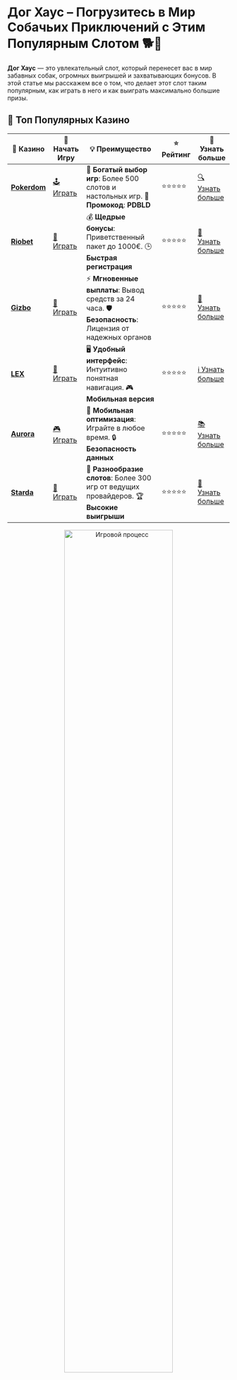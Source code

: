 # **Дог Хаус** – Погрузитесь в Мир Собачьих Приключений с Этим Популярным Слотом 🐕🎰

**Дог Хаус** — это увлекательный слот, который перенесет вас в мир забавных собак, огромных выигрышей и захватывающих бонусов. В этой статье мы расскажем все о том, что делает этот слот таким популярным, как играть в него и как выиграть максимально большие призы.

## 🌟 Топ Популярных Казино

| 🎲 **Казино** | 🔗 **Начать Игру** | 💡 **Преимущество** | ⭐ **Рейтинг** | 🔗 **Узнать больше** |
|--------------|---------------------|---------------------|----------------|----------------------|
| [**Pokerdom**](https://brandplay.link/4k77v2yx) | [🕹️ Играть](https://brandplay.link/4k77v2yx) | 🎉 **Богатый выбор игр**: Более 500 слотов и настольных игр. 🎁 **Промокод**: **PDBLD** | ⭐⭐⭐⭐⭐ | [🔍 Узнать больше](https://brandplay.link/4k77v2yx) |
| [**Riobet**](https://brandplay.link/7xBLTPyj) | [🎰 Играть](https://brandplay.link/7xBLTPyj) | 💰 **Щедрые бонусы**: Приветственный пакет до 1000€. 🕒 **Быстрая регистрация** | ⭐⭐⭐⭐⭐ | [📖 Узнать больше](https://brandplay.link/7xBLTPyj) |
| [**Gizbo**](https://brandplay.link/bprXw4YV) | [🎲 Играть](https://brandplay.link/bprXw4YV) | ⚡ **Мгновенные выплаты**: Вывод средств за 24 часа. 🛡️ **Безопасность**: Лицензия от надежных органов | ⭐⭐⭐⭐⭐ | [📝 Узнать больше](https://brandplay.link/bprXw4YV) |
| [**LEX**](https://brandplay.link/zW4hdDFV) | [🤑 Играть](https://brandplay.link/zW4hdDFV) | 🖥️ **Удобный интерфейс**: Интуитивно понятная навигация. 🎮 **Мобильная версия** | ⭐⭐⭐⭐⭐ | [ℹ️ Узнать больше](https://brandplay.link/zW4hdDFV) |
| [**Aurora**](https://10trafic-stat2.com/click/668546556bcc6313411604bd/6766/13032/subaccount) | [🎮 Играть](https://10trafic-stat2.com/click/668546556bcc6313411604bd/6766/13032/subaccount) | 📱 **Мобильная оптимизация**: Играйте в любое время. 🔒 **Безопасность данных** | ⭐⭐⭐⭐⭐ | [📚 Узнать больше](https://10trafic-stat2.com/click/668546556bcc6313411604bd/6766/13032/subaccount) |
| [**Starda**](https://brandplay.link/fB7xwRFL) | [🎯 Играть](https://brandplay.link/fB7xwRFL) | 🎰 **Разнообразие слотов**: Более 300 игр от ведущих провайдеров. 🏆 **Высокие выигрыши** | ⭐⭐⭐⭐⭐ | [🔎 Узнать больше](https://brandplay.link/fB7xwRFL) |

<div align="center">
    <img src="https://i.pinimg.com/originals/1d/b3/25/1db325483acbe642c6d4e6fdd73a4988.gif" alt="Игровой процесс" width="70%">
</div>

## 💎 Лучшие Бонусы и Акции

| 🎲 **Казино** | 🔗 **Начать Игру** | 💡 **Преимущество** | ⭐ **Рейтинг** | 🔗 **Узнать больше** |
|--------------|---------------------|---------------------|----------------|----------------------|
| [**Kometa**](https://brandplay.link/8ZymQJV8) | [🎰 Играть](https://brandplay.link/8ZymQJV8) | 🎁 **Эксклюзивные бонусы**: Регулярные акции и промо. 🔄 **Программы лояльности** | ⭐⭐⭐⭐☆ | [🔍 Узнать больше](https://brandplay.link/8ZymQJV8) |
| [**R7**](https://brandplay.link/bMd3Yjsw) | [🕹️ Играть](https://brandplay.link/bMd3Yjsw) | 🕒 **Круглосуточная поддержка**: Всегда на связи. 💸 **Высокие лимиты** | ⭐⭐⭐⭐☆ | [📖 Узнать больше](https://brandplay.link/bMd3Yjsw) |
| [**7K**](https://brandplay.link/BvQyFShp) | [🎲 Играть](https://brandplay.link/BvQyFShp) | 🌟 **Эксклюзивные бонусы**: Только для VIP игроков. 🎉 **Сезонные акции** | ⭐⭐⭐⭐☆ | [📝 Узнать больше](https://brandplay.link/BvQyFShp) |
| [**Kent**](https://brandplay.link/Fv2WP3js) | [🤑 Играть](https://brandplay.link/Fv2WP3js) | 📈 **Высокий RTP**: Более 98%. 💼 **Профессиональная поддержка** | ⭐⭐⭐⭐☆ | [ℹ️ Узнать больше](https://brandplay.link/Fv2WP3js) |
| [**1Xslots**](https://brandplay.link/hSB1khtr) | [🎮 Играть](https://brandplay.link/hSB1khtr) | 🎉 **Множество акций**: Еженедельные бонусы и турниры. 🛡️ **Безопасность** | ⭐⭐⭐⭐☆ | [📚 Узнать больше](https://brandplay.link/hSB1khtr) |
| [**Gama**](https://brandplay.link/j6NMKsDz) | [🎯 Играть](https://brandplay.link/j6NMKsDz) | 🔍 **Интуитивный интерфейс**: Легкость использования. 🏅 **Престижные турниры** | ⭐⭐⭐⭐☆ | [🔎 Узнать больше](https://brandplay.link/j6NMKsDz) |

<div align="center">
    <img src="https://i.pinimg.com/originals/1d/b3/25/1db325483acbe642c6d4e6fdd73a4988.gif" alt="Игровой процесс" width="70%">
</div>

## 🚀 Быстрые Выигрыши и Поддержка

| 🎲 **Казино** | 🔗 **Начать Игру** | 💡 **Преимущество** | ⭐ **Рейтинг** | 🔗 **Узнать больше** |
|--------------|---------------------|---------------------|----------------|----------------------|
| [**Onion**](https://brandplay.link/zBGRVpQ9) | [🎰 Играть](https://brandplay.link/zBGRVpQ9) | 🤑 **Низкие ставки**: Идеально для начинающих. 🔄 **Быстрые выводы** | ⭐⭐⭐⭐☆ | [🔍 Узнать больше](https://brandplay.link/zBGRVpQ9) |
| [**Чемпион**](https://temon-gter.cfd/go/lRq?p80412p304504pcc44t17455) | [🕹️ Играть](https://temon-gter.cfd/go/lRq?p80412p304504pcc44t17455) | 🏅 **Лояльная программа**: Награды за активность. 🎁 **Ежемесячные бонусы** | ⭐⭐⭐⭐☆ | [📖 Узнать больше](https://temon-gter.cfd/go/lRq?p80412p304504pcc44t17455) |
| [**Vavada**](https://vavadapartner.pro/?promo=ea5c9275-6854-4505-94fc-95ab18221945-linkb2) | [🎲 Играть](https://vavadapartner.pro/?promo=ea5c9275-6854-4505-94fc-95ab18221945-linkb2) | 🚀 **Быстрая регистрация**: Начните играть мгновенно. 🔐 **Безопасные транзакции** | ⭐⭐⭐⭐☆ | [📝 Узнать больше](https://vavadapartner.pro/?promo=ea5c9275-6854-4505-94fc-95ab18221945-linkb2) |
| [**Friends**](https://gofriends.kim/linkb2) | [🤑 Играть](https://gofriends.kim/linkb2) | 🤝 **Социальные игры**: Играйте с друзьями. 🌐 **Мультиплатформенность** | ⭐⭐⭐⭐☆ | [ℹ️ Узнать больше](https://gofriends.kim/linkb2) |
| [**1WIN**](https://brandplay.link/smXVpBbG) | [🎮 Играть](https://brandplay.link/smXVpBbG) | 🏆 **Спортивные ставки**: Широкий выбор видов спорта. 💵 **Высокие коэффициенты** | ⭐⭐⭐⭐☆ | [📚 Узнать больше](https://brandplay.link/smXVpBbG) |
| [**Drip**](https://drp-ircp01.com/c07e6a3db) | [🎯 Играть](https://drp-ircp01.com/c07e6a3db) | 🌐 **Инновационные игры**: Новейшие игровые технологии. 🛡️ **Высокая безопасность** | ⭐⭐⭐⭐☆ | [🔎 Узнать больше](https://drp-ircp01.com/c07e6a3db) |
| [**JoyCasino**](https://rpc30.call2me.pro/?/ru/registration?apkpop=0&partner=p24970p3291217pc98f) | [🎰 Играть](https://rpc30.call2me.pro/?/ru/registration?apkpop=0&partner=p24970p3291217pc98f) | 🎁 **Приятные бонусы**: Ежедневные акции и подарки. 🕹️ **Разнообразие игр** | ⭐⭐⭐⭐☆ | [🔍 Узнать больше](https://rpc30.call2me.pro/?/ru/registration?apkpop=0&partner=p24970p3291217pc98f) |

<div align="center">
    <img src="https://i.pinimg.com/originals/1d/b3/25/1db325483acbe642c6d4e6fdd73a4988.gif" alt="Игровой процесс" width="70%">
</div>
---

✨ **Выбирайте лучшее казино для себя и наслаждайтесь игрой! Удачи!** ✨


Слот **Дог Хаус** от Pragmatic Play — это не просто игра, а настоящий хит среди любителей азартных игр. Яркий, красочный и полный приключений, он предлагает уникальные функции и бонусы, которые привлекают игроков по всему миру.

## Почему Стоит Играть в **Дог Хаус**? 🐶💰

**Дог Хаус** — это не просто слот, это настоящий праздник для любителей азартных игр и собачьих тем. Вот несколько причин, почему этот слот так популярен:

### 1. **Яркий и Забавный Дизайн** 🖼️🎨

Каждый элемент игры, от символов до фона, создан с любовью и вниманием к деталям. Яркие изображения милых собак, домиков и косточек создают атмосферу веселья и непринужденности. Этот слот точно понравится тем, кто ищет не только захватывающий процесс игры, но и визуальное удовольствие.

### 2. **Великолепные Бонусы и Фриспины** 🎁🐾

Одной из главных особенностей **Дог Хаус** являются бонусные функции. Например, символы Wild и Scatter активируют дополнительные бонусы и фриспины, которые могут привести к огромным выигрышам. В бонусной игре вам предстоит выбрать различные собачьи домики, чтобы открыть призы!

### 3. **Высокий Потенциал Выигрыша** 💸🎉

Хотя **Дог Хаус** — это не самый высокоаппетитный слот с точки зрения RTP (возврата игроку), он предлагает хорошие возможности для выигрыша, особенно если удастся активировать бонусные игры и фриспины. Возможность умножить ставку в несколько раз — это именно то, что привлекает игроков.

## Как Играть в **Дог Хаус**? 🎮🐕‍🦺

**Дог Хаус** — это слот с 5 барабанами и 20 линиями выплат, что дает игрокам множество возможностей для создания выигрышных комбинаций. Но как выиграть на этом слоте? Вот основные шаги, которые помогут вам:

### 1. **Настройка Ставки** 💵⚙️

Перед тем как начать играть, вы можете настроить ставку. Диапазон ставок в слоте **Дог Хаус** варьируется, что делает его доступным как для новичков, так и для более опытных игроков.

### 2. **Запуск Игры** 🎰🔄

Нажмите на кнопку Spin, чтобы начать игру. Игра будет вращать барабаны, и как только на экране появятся совпадающие символы на активных линиях выплат, вы получите выигрыш.

### 3. **Бонусные Функции** 🎁💥

Как только вам удастся получить 3 или более символа Scatter, вы активируете бесплатные вращения. В процессе фриспинов появляются дополнительные бонусные символы, которые могут значительно увеличить ваш выигрыш. Важно следить за этим моментом, потому что фриспины — это шанс получить самые крупные призы.

## Особенности **Дог Хаус** и Его Функции 🐾🎰

### 1. **Символ Wild** 🐕💥

Символ Wild может заменить другие символы, что помогает создавать выигрышные комбинации. Это особенно полезно, когда на барабанах не хватает одного или двух символов для выигрыша.

### 2. **Символ Scatter и Фриспины** 🔄🎉

Как уже было сказано, при выпадении 3 или более символов Scatter активируются бесплатные вращения. В этом режиме игры символы Wild становятся "дикими", и шанс на выигрыш значительно увеличивается.

### 3. **Режим Рискованной Игры** 🎲💎

После каждой выигрышной комбинации в **Дог Хаус** можно активировать рискованную игру, где вы сможете удвоить или утроить свой выигрыш, угадав цвет карты. Однако будьте осторожны, так как это рискованный процесс.

## Почему **Дог Хаус** – Это Стоящее Внимания Развлечение? 🏅🎮

Слот **Дог Хаус** привлекает своим веселым дизайном и множеством бонусных функций. Он позволяет игрокам не только наслаждаться игрой, но и получать большие выигрыши. Вот несколько причин, почему этот слот так популярен:

### 1. **Доступность на Мобильных Устройствах** 📱💻

Вы можете играть в **Дог Хаус** на любом устройстве — компьютере, планшете или смартфоне. Это делает игру еще более доступной и удобной.

### 2. **Интуитивно Понятный Интерфейс** 🎮👌

Игра имеет простой и понятный интерфейс, что делает ее идеальной как для новичков, так и для опытных игроков. Управление слотом интуитивно понятное, и даже новичок быстро освоится в процессе.

### 3. **Достойные Выигрыши** 🏆💸

Если вам удастся активировать бонусные функции и фриспины, у вас есть шанс на большие выигрыши. Слот предлагает игрокам шанс умножить свои ставки в несколько раз, что делает его идеальным для любителей азартных игр.

## Заключение: Почему Стоит Попробовать **Дог Хаус**? 🎉🎰

**Дог Хаус** — это не просто слот, а настоящий праздник для всех любителей азартных игр. Благодаря яркому дизайну, интересным бонусным функциям и высоким шансам на выигрыш, этот слот стал любимцем многих игроков по всему миру. Если вы хотите попробовать что-то новое и увлекательное, обязательно сыграйте в **Дог Хаус**.

Начните играть прямо сейчас и откройте для себя мир веселых собак и больших выигрышей! 🐕💰

---

Попробуйте **Дог Хаус** и испытайте удачу — кто знает, может, вы станете следующим счастливым победителем! 🎰🐾
